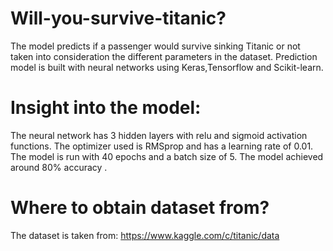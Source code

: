 # Will-you-survive-titanic?
The model predicts if a passenger would survive sinking Titanic or not taken into consideration the different parameters in the dataset. Prediction model is built with neural networks using Keras,Tensorflow and Scikit-learn.
# Insight into the model:
The neural network has 3 hidden layers with relu and sigmoid activation functions. 
The optimizer used is RMSprop and has a learning rate of 0.01.
The model is run with 40 epochs and a batch size of 5. 
The model achieved around 80% accuracy .
# Where to obtain dataset from?
The dataset is taken from: https://www.kaggle.com/c/titanic/data

